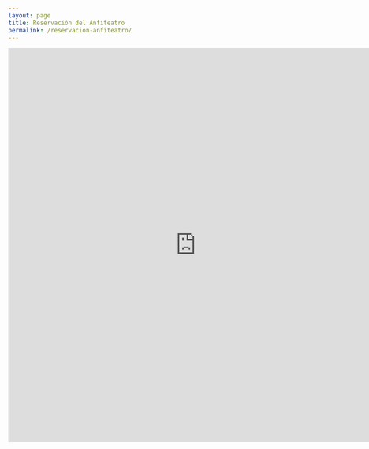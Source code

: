 ```yaml
---
layout: page
title: Reservación del Anfiteatro
permalink: /reservacion-anfiteatro/
---
```


<iframe src="https://docs.google.com/forms/d/e/1FAIpQLSeZtj5N1662yDSxfefVOmy_4An8htCdbPBk4FrZuCzq-JQZHw/viewform?embedded=true" width="760" height="800" frameborder="0" marginheight="0" marginwidth="0">Cargando...</iframe>
